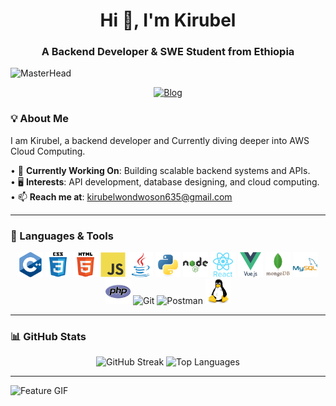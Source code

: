 <h1 align="center">Hi 👋, I'm Kirubel</h1>
<h3 align="center">A Backend Developer & SWE Student from Ethiopia</h3>

![MasterHead](https://github.com/user-attachments/assets/01f66228-d75b-4cda-a4c8-2f54dd2f46b0)

<p align="center" style="display: flex; justify-content: center; gap: 20px;">
  <a href="https://kirubel-blog.vercel.app/" target="_blank">
    <img src="https://img.shields.io/badge/Blog-000000?style=for-the-badge&logo=ghost&logoColor=white" alt="Blog">
  </a>
</p>

### 💡 About Me  
I am Kirubel, a backend developer and Currently diving deeper into AWS Cloud Computing.

• 🔧 **Currently Working On**: Building scalable backend systems and APIs.  
• 🖥️ **Interests**: API development, database designing, and cloud computing.  
• 📫 **Reach me at**: [kirubelwondwoson635@gmail.com](mailto:kirubelwondwoson635@gmail.com)  

---

### 🔧 Languages & Tools
<p align="center">
  <img src="https://raw.githubusercontent.com/devicons/devicon/master/icons/cplusplus/cplusplus-original.svg" alt="C++" width="40" height="40"/>
  <img src="https://raw.githubusercontent.com/devicons/devicon/master/icons/css3/css3-original-wordmark.svg" alt="CSS3" width="40" height="40"/>
  <img src="https://raw.githubusercontent.com/devicons/devicon/master/icons/html5/html5-original-wordmark.svg" alt="HTML5" width="40" height="40"/>
  <img src="https://raw.githubusercontent.com/devicons/devicon/master/icons/javascript/javascript-original.svg" alt="JavaScript" width="40" height="40"/>
  <img src="https://raw.githubusercontent.com/devicons/devicon/master/icons/java/java-original.svg" alt="Java" width="40" height="40"/>
  <img src="https://raw.githubusercontent.com/devicons/devicon/master/icons/python/python-original.svg" alt="Python" width="40" height="40"/>
  <img src="https://raw.githubusercontent.com/devicons/devicon/master/icons/nodejs/nodejs-original-wordmark.svg" alt="Node.js" width="40" height="40"/>
  <img src="https://raw.githubusercontent.com/devicons/devicon/master/icons/react/react-original-wordmark.svg" alt="React" width="40" height="40"/>
  <img src="https://raw.githubusercontent.com/devicons/devicon/master/icons/vuejs/vuejs-original-wordmark.svg" alt="Vue.js" width="40" height="40"/>
  <img src="https://raw.githubusercontent.com/devicons/devicon/master/icons/mongodb/mongodb-original-wordmark.svg" alt="MongoDB" width="40" height="40"/>
  <img src="https://raw.githubusercontent.com/devicons/devicon/master/icons/mysql/mysql-original-wordmark.svg" alt="MySQL" width="40" height="40"/>
  <img src="https://raw.githubusercontent.com/devicons/devicon/master/icons/php/php-original.svg" alt="PHP" width="40" height="40"/>
  <img src="https://www.vectorlogo.zone/logos/git-scm/git-scm-icon.svg" alt="Git" width="40" height="40"/>
  <img src="https://www.vectorlogo.zone/logos/getpostman/getpostman-icon.svg" alt="Postman" width="40" height="40"/>
  <img src="https://raw.githubusercontent.com/devicons/devicon/master/icons/linux/linux-original.svg" alt="Linux" width="40" height="40"/>
</p>

---

### 📊 GitHub Stats  
<p align="center">
  <img src="https://streak-stats.demolab.com?user=kirubel-wondwoson&theme=radical" alt="GitHub Streak" width="45%" height="150">
  <img src="https://github-readme-stats.vercel.app/api/top-langs?username=kirubel-wondwoson&show_icons=true&locale=en&layout=compact&theme=radical" alt="Top Languages" width="45%" height="150">
</p>

---

![Feature GIF](https://github.com/user-attachments/assets/ef215cb8-1c55-4ea7-989b-eb9a73a541c8)

